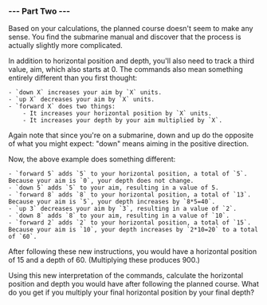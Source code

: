 ### --- Part Two ---

Based on your calculations, the planned course doesn't seem to make any sense. You find the submarine manual and discover that the process is actually slightly more complicated.

In addition to horizontal position and depth, you'll also need to track a third value, aim, which also starts at 0. The commands also mean something entirely different than you first thought:

    - `down X` increases your aim by `X` units.
    - `up X` decreases your aim by `X` units.
    - `forward X` does two things:
        - It increases your horizontal position by `X` units.
        - It increases your depth by your aim multiplied by `X`.

Again note that since you're on a submarine, down and up do the opposite of what you might expect: "down" means aiming in the positive direction.

Now, the above example does something different:

    - `forward 5` adds `5` to your horizontal position, a total of `5`. Because your aim is `0`, your depth does not change.
    - `down 5` adds `5` to your aim, resulting in a value of 5.
    - `forward 8` adds `8` to your horizontal position, a total of `13`. Because your aim is `5`, your depth increases by `8*5=40`.
    - `up 3` decreases your aim by `3`, resulting in a value of `2`.
    - `down 8` adds `8` to your aim, resulting in a value of `10`.
    - `forward 2` adds `2` to your horizontal position, a total of `15`. Because your aim is `10`, your depth increases by `2*10=20` to a total of `60`.

After following these new instructions, you would have a horizontal position of 15 and a depth of 60. (Multiplying these produces 900.)

Using this new interpretation of the commands, calculate the horizontal position and depth you would have after following the planned course. What do you get if you multiply your final horizontal position by your final depth?
